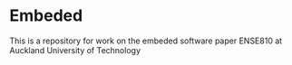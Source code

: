 # Embeded
This is a repository for work on the embeded software paper ENSE810 at Auckland University of Technology